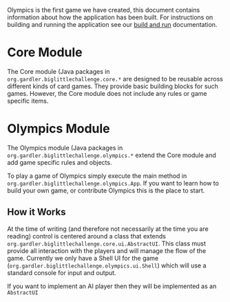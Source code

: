 Olympics is the first game we have created, this document 
contains information about how the application has been 
built. For instructions on building and running the 
application see our [build and run](build.md) documentation.

# Core Module

The Core module (Java packages in 
`org.gardler.biglittlechallenge.core.*` are designed
to be reusable across different kinds of card games. They provide
basic building blocks for such games. However, the Core module
does not include any rules or game specific items.

# Olympics Module

The Olympics module (Java packages in 
`org.gardler.biglittlechallenge.olympics.*` extend
the Core module and add game specific rules and objects.

To play a game of Olympics simply execute the main method in
`org.gardler.biglittlechallenge.olympics.App`.
If you want to learn how to build your own game, or contribute
Olympics this is the place to start.

## How it Works

At the time of writing (and therefore not necessarily at the time 
you are reading) control is centered around a class that extends 
`org.gardler.biglittlechallenge.core.ui.AbstractUI`.
This class must provide all interaction with the players and will
manage the flow of the game. Currently we only have a Shell UI for
the game (`org.gardler.biglittlechallenge.olympics.ui.Shell`)
which will use a standard console for input and output.

If you want to implement an AI player then they will be implemented 
as an `AbstractUI`